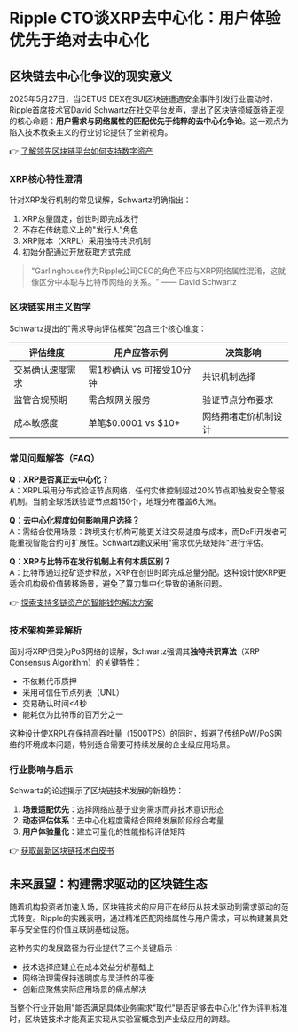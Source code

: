 # Ripple CTO谈XRP去中心化：用户体验优先于绝对去中心化

## 区块链去中心化争议的现实意义

2025年5月27日，当CETUS DEX在SUI区块链遭遇安全事件引发行业震动时，Ripple首席技术官David Schwartz在社交平台发声，提出了区块链领域亟待正视的核心命题：**用户需求与网络属性的匹配优先于纯粹的去中心化争论**。这一观点为陷入技术教条主义的行业讨论提供了全新视角。

👉 [了解领先区块链平台如何支持数字资产](https://bit.ly/okx_welcome)

### XRP核心特性澄清
针对XRP发行机制的常见误解，Schwartz明确指出：
1. XRP总量固定，创世时即完成发行
2. 不存在传统意义上的"发行人"角色
3. XRP账本（XRPL）采用独特共识机制
4. 初始分配通过开放获取方式完成

> "Garlinghouse作为Ripple公司CEO的角色不应与XRP网络属性混淆，这就像区分中本聪与比特币网络的关系。" —— David Schwartz

### 区块链实用主义哲学
Schwartz提出的"需求导向评估框架"包含三个核心维度：

| 评估维度        | 用户应答示例                | 决策影响                |
|-----------------|---------------------------|-----------------------|
| 交易确认速度需求 | 需1秒确认 vs 可接受10分钟 | 共识机制选择          |
| 监管合规预期     | 需合规网关服务             | 验证节点分布要求      |
| 成本敏感度       | 单笔$0.0001 vs $10+       | 网络拥堵定价机制设计  |

### 常见问题解答（FAQ）

**Q：XRP是否真正去中心化？**  
A：XRPL采用分布式验证节点网络，任何实体控制超过20%节点即触发安全警报机制。当前全球活跃验证节点超150个，地理分布覆盖6大洲。

**Q：去中心化程度如何影响用户选择？**  
A：需结合使用场景：跨境支付机构可能更关注交易速度与成本，而DeFi开发者可能重视智能合约可扩展性。Schwartz建议采用"需求优先级矩阵"进行评估。

**Q：XRP与比特币在发行机制上有何本质区别？**  
A：比特币通过挖矿逐步释放，XRP在创世时即完成总量分配。这种设计使XRP更适合机构级价值转移场景，避免了算力集中化导致的通胀问题。

👉 [探索支持多链资产的智能钱包解决方案](https://bit.ly/okx_welcome)

### 技术架构差异解析
面对将XRP归类为PoS网络的误解，Schwartz强调其**独特共识算法**（XRP Consensus Algorithm）的关键特性：
- 不依赖代币质押
- 采用可信任节点列表（UNL）
- 交易确认时间<4秒
- 能耗仅为比特币的百万分之一

这种设计使XRPL在保持高吞吐量（1500TPS）的同时，规避了传统PoW/PoS网络的环境成本问题，特别适合需要可持续发展的企业级应用场景。

### 行业影响与启示
Schwartz的论述揭示了区块链技术发展的新趋势：
1. **场景适配优先**：选择网络应基于业务需求而非技术意识形态
2. **动态评估体系**：去中心化程度需结合网络发展阶段综合考量
3. **用户体验量化**：建立可量化的性能指标评估矩阵

👉 [获取最新区块链技术白皮书](https://bit.ly/okx_welcome)

## 未来展望：构建需求驱动的区块链生态

随着机构投资者加速入场，区块链技术的应用正在经历从技术驱动到需求驱动的范式转变。Ripple的实践表明，通过精准匹配网络属性与用户需求，可以构建兼具效率与安全性的价值互联网基础设施。

这种务实的发展路径为行业提供了三个关键启示：
- 技术选择应建立在成本效益分析基础上
- 网络治理需保持透明度与灵活性的平衡
- 创新应聚焦实际应用场景的痛点解决

当整个行业开始用"能否满足具体业务需求"取代"是否足够去中心化"作为评判标准时，区块链技术才能真正实现从实验室概念到产业级应用的跨越。